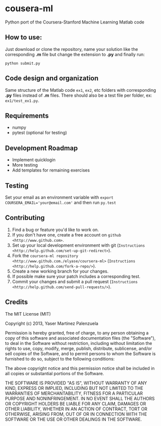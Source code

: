 # cousera-ml

Python port of the Coursera-Stanford Machine Learning Matlab code

## How to use:
Just download or clone the repository, name your solution like the corresponding **.m** file but change the extension to **.py** and finally run:
```
python submit.py
```

## Code design and organization

Same structure of the Matlab code `ex1`, `ex2`, etc folders with corresponding **.py** files instead of **.m** files. There should also be a test file per folder, ex: `ex1/test_ex1.py`.

## Requirements

* numpy
* pytest (optional for testing)

## Development Roadmap

* Implement quicklogin
* More testing
* Add templates for remaining exercises

## Testing

Set your email as an environment variable with `export COURSERA_EMAIL='your@email.com'` and then run `py.test`

## Contributing

1. Find a bug or feature you'd like to work on.
2. If you don't have one, create a free account on `github <http://www.github.com>`.
3. Set up your local development environment with git (`Instructions <http://help.github.com/set-up-git-redirect>`).
4. Fork the `coursera-ml repository <http://www.github.com./elyase/coursera-ml>` (`Instructions <http://help.github.com/fork-a-repo/>`).
5. Create a new working branch for your changes.
6. If possible make sure your patch includes a corresponding test.
7. Commit your changes and submit a pull request (`Instructions <http://help.github.com/send-pull-requests/>`).

## Credits

The MIT License (MIT)

Copyright (c) 2013, Yaser Martinez Palenzuela

Permission is hereby granted, free of charge, to any person obtaining a copy
of this software and associated documentation files (the "Software"), to deal
in the Software without restriction, including without limitation the rights
to use, copy, modify, merge, publish, distribute, sublicense, and/or sell
copies of the Software, and to permit persons to whom the Software is
furnished to do so, subject to the following conditions:

The above copyright notice and this permission notice shall be included in
all copies or substantial portions of the Software.

THE SOFTWARE IS PROVIDED "AS IS", WITHOUT WARRANTY OF ANY KIND, EXPRESS OR
IMPLIED, INCLUDING BUT NOT LIMITED TO THE WARRANTIES OF MERCHANTABILITY,
FITNESS FOR A PARTICULAR PURPOSE AND NONINFRINGEMENT. IN NO EVENT SHALL THE
AUTHORS OR COPYRIGHT HOLDERS BE LIABLE FOR ANY CLAIM, DAMAGES OR OTHER
LIABILITY, WHETHER IN AN ACTION OF CONTRACT, TORT OR OTHERWISE, ARISING FROM,
OUT OF OR IN CONNECTION WITH THE SOFTWARE OR THE USE OR OTHER DEALINGS IN
THE SOFTWARE.


